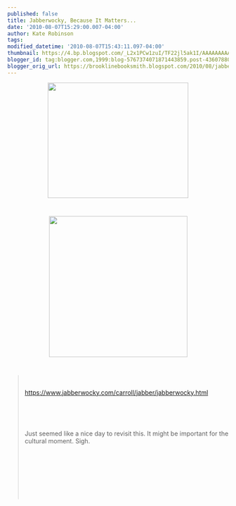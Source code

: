 ```yaml
---
published: false
title: Jabberwocky, Because It Matters...
date: '2010-08-07T15:29:00.007-04:00'
author: Kate Robinson
tags: 
modified_datetime: '2010-08-07T15:43:11.097-04:00'
thumbnail: https://4.bp.blogspot.com/_L2x1PCw1zuI/TF22jl5ak1I/AAAAAAAAAHI/HipOWVRh9Dk/s72-c/1096279.jpg
blogger_id: tag:blogger.com,1999:blog-5767374071871443859.post-4360788098639712213
blogger_orig_url: https://brooklinebooksmith.blogspot.com/2010/08/jabberwocky-because-it-matters.html
---
```


<a href="https://4.bp.blogspot.com/_L2x1PCw1zuI/TF22jl5ak1I/AAAAAAAAAHI/HipOWVRh9Dk/s1600/1096279.jpg"><img style="TEXT-ALIGN: center; MARGIN: 0px auto 10px; WIDTH: 320px; DISPLAY: block; HEIGHT: 262px; CURSOR: hand" id="BLOGGER_PHOTO_ID_5502755042301219666" border="0" alt="" src="https://4.bp.blogspot.com/_L2x1PCw1zuI/TF22jl5ak1I/AAAAAAAAAHI/HipOWVRh9Dk/s320/1096279.jpg" /></a><br /><div><a href="https://1.bp.blogspot.com/_L2x1PCw1zuI/TF22BydSK8I/AAAAAAAAAHA/loODvd4kYoc/s1600/chickenjabberwock.jpg"><img style="TEXT-ALIGN: center; MARGIN: 0px auto 10px; WIDTH: 315px; DISPLAY: block; HEIGHT: 320px; CURSOR: hand" id="BLOGGER_PHOTO_ID_5502754461557337026" border="0" alt="" src="https://1.bp.blogspot.com/_L2x1PCw1zuI/TF22BydSK8I/AAAAAAAAAHA/loODvd4kYoc/s320/chickenjabberwock.jpg" /></a><br /><div><blockquote><p></p><br /><p><a href="https://www.jabberwocky.com/carroll/jabber/jabberwocky.html">https://www.jabberwocky.com/carroll/jabber/jabberwocky.html</a></p><br /><p></p><br /><p>Just seemed like a nice day to revisit this. It might be important for the cultural moment. Sigh.</p><br /><p></p><br /><p></p><br /><p><br /></p></blockquote></div></div>